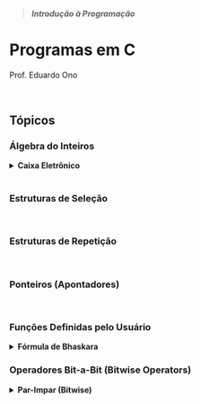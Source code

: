 > ##### Introdução à Programação

# Programas em C

Prof. Eduardo Ono

<br>

## Tópicos

### Álgebra do Inteiros

<details id="caixa-eletronico">
  <summary>
    <strong>Caixa Eletrônico</strong>
  </summary>
  <section markdown="1">
<sup><hr></sup>

* Descrição

  * Programa que determina a quantidade mínima de cada cédula (nota) a ser fornecida por um caixa eletrônico, mediante o valor do saque.

* Versões

  | Programa | Comentário |
  | --- | --- |
  | [caixa-eletronico-01.c](./algebra-dos-inteiros/caixa-eletronico-01.c) | Considera a disponibilidade de cédulas de R$ 1,00 em diante.
  | [caixa-eletronico-02.c](./algebra-dos-inteiros/caixa-eletronico-02.c) | Considera a disponibilidade de cédulas de R$ 2,00 em diante, não sendo possível o saque de R$ 1,00 ou R$ 3,00.<br> Para valores do saque para os quais o algoritmo do programa `caixa-eletronico-01.c` não funciona sem notas de R$ 1,00, subtrai R$ 4,00 do valor do saque, o que fará com que o algoritmo funcione corretamente, e compensa a subtração atribuindo 2 notas de R$ 2,00 a mais na entrega das cédulas.

<sub><hr></sub>
  </section>
</details>

<br>

### Estruturas de Seleção

<br>

### Estruturas de Repetição

<br>

### Ponteiros (Apontadores)

<br>

### Funções Definidas pelo Usuário

<details id="bhaskara">
  <summary>
    <strong>Fórmula de Bhaskara</strong>
  </summary>
  <section markdown="1">
<sup><hr></sup>

* Descrição

  * Programa que determina as duas soluções de uma equação do 2o. grau pela Fórmula de Bhaskara.

* Programas

  | Programa | Comentário |
  | --- | --- |
  | [bhaskara-01.c](./funcoes/bhaskara-01.c) | Utiliza passagem de parâmetros por referência.

<sub><hr></sub>
  </section>
</details>

### Operadores Bit-a-Bit (Bitwise Operators)

<details id="par-impar-bitwise">
  <summary>
    <strong>Par-Impar (Bitwise)</strong>
  </summary>
  <section markdown="1">
<sup><hr></sup>

* Descrição

  * Programa que determina se um número inteiro é par ou ímpar através de operadores bit-a-bit.

* Programas

  | Programa | Comentários |
  | --- | --- |
  | [par-impar-bitwise.c](./operadores-bit-a-bit/par-impar-bitwise.c) |

<sub><hr></sub>
  </section>
</details>

<br>
